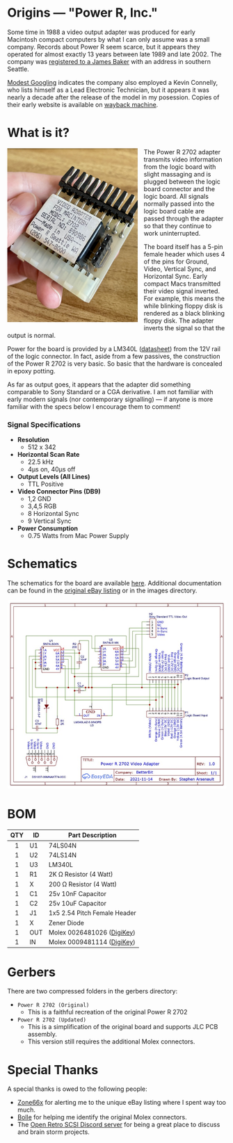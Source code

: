 # Origins — "Power R, Inc."
Some time in 1988 a video output adapter was produced for early Macintosh compact computers by what I can only assume was
a small company. Records about Power R seem scarce, but it appears they operated for almost exactly 13 years between late
1989 and late 2002. The company was [registered to a James Baker](https://opengovwa.com/corporation/601202550) with an
address in southern Seattle. 

[Modest Googling](https://allpeople.com/james+baker_power-r-inc_1C-us) indicates the company also employed a Kevin 
Connelly, who lists himself as a Lead Electronic Technician, but it appears it was nearly a decade after the release of 
the model in my posession. Copies of their early website is available on [wayback machine](https://web.archive.org/web/19981206112312/http://www.powerr.com/).

# What is it?
<a href="https://github.com/Stephen-Arsenault/compact-mac-video-output/blob/main/images/Power%20R%202702%20(unmodified).jpg?raw=true"><img align="left" width="300" height="400" src="https://github.com/Stephen-Arsenault/compact-mac-video-output/blob/main/images/Power%20R%202702%20(unmodified).jpg?raw=true" style="margin-right: 1em; margin-bottom: 1em;"></a>
 
The Power R 2702 adapter transmits video information from the logic board with slight massaging and is plugged between 
the logic board connector and the logic board. All signals normally passed into the logic board cable are passed through
the adapter so that they continue to work uninterrupted.

The board itself has a 5-pin female header which uses 4 of the pins for Ground, Video, Vertical Sync, and Horizontal Sync.
Early compact Macs transmitted their video signal inverted. For example, this means the while blinking floppy disk is 
rendered as a black blinking floppy disk. The adapter inverts the signal so that the output is normal.

Power for the board is provided by a LM340L ([datasheet](https://www.ti.com/lit/ds/symlink/lm140l.pdf?ts=1637472778366))
from the 12V rail of the logic connector. In fact, aside from a few passives, the construction of the Power R 2702 is very
basic. So basic that the hardware is concealed in epoxy potting. 

As far as output goes, it appears that the adapter did something comparable to Sony Standard or a CGA derivative. I am not
familiar with early modern signals (nor contemporary signalling) — if anyone is more familiar with the specs below I
encourage them to comment!



### Signal Specifications
 - **Resolution**
   - 512 x 342
 - **Horizontal Scan Rate**
   - 22.5 kHz 
   - 4μs on, 40μs off
 - **Output Levels (All Lines)**
   - TTL Positive
 - **Video Connector Pins (DB9)**
   - 1,2 GND
   - 3,4,5 RGB
   - 8 Horizontal Sync
   - 9 Vertical Sync
 - **Power Consumption**
   - 0.75 Watts from Mac Power Supply
   
# Schematics
The schematics for the board are available [here](/schematics). Additional documentation can be found in the [original eBay listing](https://www.ebay.com/itm/115065111992) or 
in the images directory.

![Power R 2702 Schematics](https://github.com/Stephen-Arsenault/compact-mac-video-output/blob/main/schematics/Power%20R%202702%20Schematics.pdf__LORES.jpg?raw=true)

# BOM
| QTY | ID | Part Description |
| :-------------: | ------------- | ------------- |
| 1  | U1  | 74LS04N |
| 1  | U2  | 74LS14N |
| 1  | U3  | LM340L |
| 1  | R1  | 2K Ω Resistor (4 Watt) |
| 1  | X  | 200 Ω Resistor (4 Watt) |
| 1  | C1  | 25v 10nF Capacitor |
| 1  | C2  | 25v 10uF Capacitor |
| 1  | J1  | 1x5 2.54 Pitch Female Header |
| 1  | X  | Zener Diode |
| 1  | OUT  | Molex 0026481026 ([DigiKey](https://www.digikey.com/en/products/detail/molex/0026481026/26777?s=N4IgTCBcDa4GwBYAcBGADGOACAtgewBsBTADxAF0BfIA)) |
| 1  | IN  | Molex 0009481114 ([DigiKey](https://www.digikey.com/en/products/detail/molex/0009481114/863330?s=N4IgTCBcDaIAwE4AsAOAjBpACAtgewBsBTADxAF0BfIA)) |

# Gerbers
There are two compressed folders in the gerbers directory:
 - `Power R 2702 (Original)`
   - This is a faithful recreation of the original Power R 2702
 - `Power R 2702 (Updated)`
   - This is a simplification of the original board and supports JLC PCB assembly.
   - This version still requires the additional Molex connectors. 

# Special Thanks
A special thanks is owed to the following people:
 - [Zone66x](https://github.com/alxlab-zone66x/) for alerting me to the unique eBay listing where I spent way too much.
 - [Bolle](https://github.com/bolzone) for helping me identify the original Molex connectors.
 - The [Open Retro SCSI Discord server](https://discord.gg/5AtypUqFCT) for being a great place to discuss and brain storm projects. 
